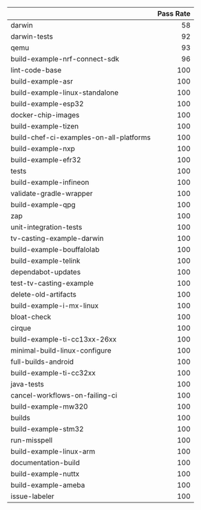 |                                         |   Pass Rate |
|:----------------------------------------|------------:|
| darwin                                  |          58 |
| darwin-tests                            |          92 |
| qemu                                    |          93 |
| build-example-nrf-connect-sdk           |          96 |
| lint-code-base                          |         100 |
| build-example-asr                       |         100 |
| build-example-linux-standalone          |         100 |
| build-example-esp32                     |         100 |
| docker-chip-images                      |         100 |
| build-example-tizen                     |         100 |
| build-chef-ci-examples-on-all-platforms |         100 |
| build-example-nxp                       |         100 |
| build-example-efr32                     |         100 |
| tests                                   |         100 |
| build-example-infineon                  |         100 |
| validate-gradle-wrapper                 |         100 |
| build-example-qpg                       |         100 |
| zap                                     |         100 |
| unit-integration-tests                  |         100 |
| tv-casting-example-darwin               |         100 |
| build-example-bouffalolab               |         100 |
| build-example-telink                    |         100 |
| dependabot-updates                      |         100 |
| test-tv-casting-example                 |         100 |
| delete-old-artifacts                    |         100 |
| build-example-i-mx-linux                |         100 |
| bloat-check                             |         100 |
| cirque                                  |         100 |
| build-example-ti-cc13xx-26xx            |         100 |
| minimal-build-linux-configure           |         100 |
| full-builds-android                     |         100 |
| build-example-ti-cc32xx                 |         100 |
| java-tests                              |         100 |
| cancel-workflows-on-failing-ci          |         100 |
| build-example-mw320                     |         100 |
| builds                                  |         100 |
| build-example-stm32                     |         100 |
| run-misspell                            |         100 |
| build-example-linux-arm                 |         100 |
| documentation-build                     |         100 |
| build-example-nuttx                     |         100 |
| build-example-ameba                     |         100 |
| issue-labeler                           |         100 |